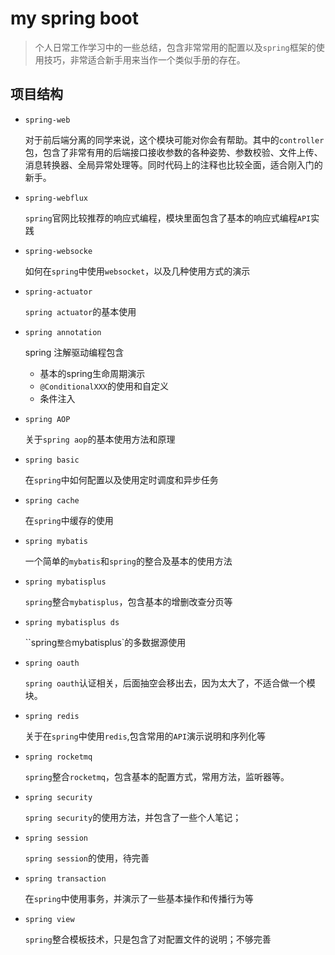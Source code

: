 # my spring boot

> 个人日常工作学习中的一些总结，包含非常常用的配置以及`spring`框架的使用技巧，非常适合新手用来当作一个类似手册的存在。

## 项目结构

- `spring-web`

  对于前后端分离的同学来说，这个模块可能对你会有帮助。其中的`controller`包，包含了非常有用的后端接口接收参数的各种姿势、参数校验、文件上传、消息转换器、全局异常处理等。同时代码上的注释也比较全面，适合刚入门的新手。

- `spring-webflux`

  `spring`官网比较推荐的响应式编程，模块里面包含了基本的响应式编程`API`实践

- `spring-websocke`

  如何在`spring`中使用`websocket`，以及几种使用方式的演示

- `spring-actuator`  

  `spring actuator`的基本使用

- `spring annotation`

  spring 注解驱动编程包含

  - 基本的spring生命周期演示
  - `@ConditionalXXX`的使用和自定义
  - 条件注入

- `spring AOP`

  关于`spring aop`的基本使用方法和原理

- `spring basic`

  在`spring`中如何配置以及使用定时调度和异步任务

- `spring cache`

  在`spring`中缓存的使用

- `spring mybatis`

  一个简单的`mybatis`和`spring`的整合及基本的使用方法

- `spring mybatisplus`

  `spring`整合`mybatisplus`，包含基本的增删改查分页等

- `spring mybatisplus ds`

  ``spring`整合`mybatisplus`的多数据源使用

- `spring oauth`

  `spring oauth`认证相关，后面抽空会移出去，因为太大了，不适合做一个模块。

- `spring redis`

  关于在`spring`中使用`redis`,包含常用的`API`演示说明和序列化等

- `spring rocketmq`

  `spring`整合`rocketmq`，包含基本的配置方式，常用方法，监听器等。

- `spring security`

  `spring security`的使用方法，并包含了一些个人笔记；

- `spring session`

  `spring session`的使用，待完善

- `spring transaction`

  在`spring`中使用事务，并演示了一些基本操作和传播行为等

- `spring view`

  `spring`整合模板技术，只是包含了对配置文件的说明；不够完善



